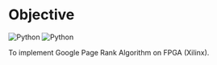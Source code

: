 # Objective
![Python](https://img.shields.io/badge/LICENSE-MIT-blue?logo=appveyor&style=for-the-badge)
![Python](https://img.shields.io/badge/built--with-Verilog-green?logo=appveyor&style=for-the-badge)

To implement Google Page Rank Algorithm on FPGA (Xilinx).
